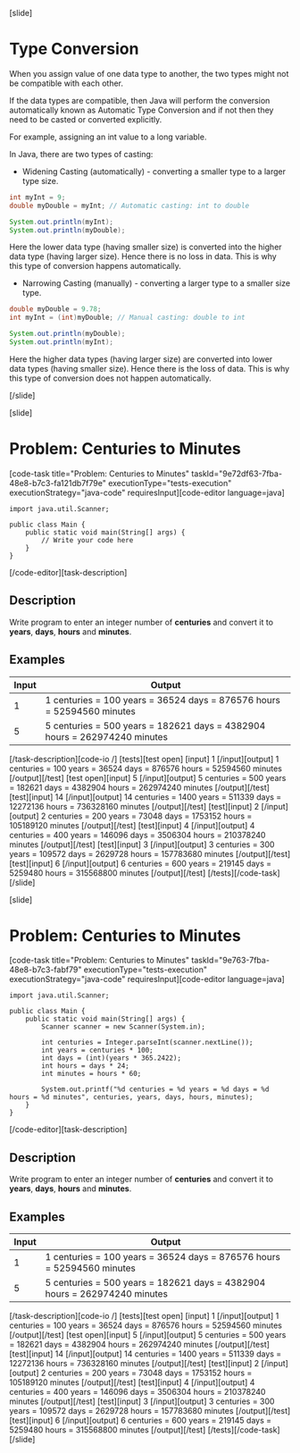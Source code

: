 [slide]
# Type Conversion

When you assign value of one data type to another, the two types might not be compatible with each other.

If the data types are compatible, then Java will perform the conversion automatically known as Automatic Type Conversion and if not then they need to be casted or converted explicitly.

For example, assigning an int value to a long variable.

In Java, there are two types of casting:

- Widening Casting \(automatically\) - converting a smaller type to a larger type size.

```java live
int myInt = 9;
double myDouble = myInt; // Automatic casting: int to double

System.out.println(myInt);
System.out.println(myDouble);
```

Here the lower data type \(having smaller size\) is converted into the higher data type \(having larger size\). Hence there is no loss in data. This is why this type of conversion happens automatically.

- Narrowing Casting \(manually\) - converting a larger type to a smaller size type.

```java live
double myDouble = 9.78;
int myInt = (int)myDouble; // Manual casting: double to int

System.out.println(myDouble);
System.out.println(myInt);
```

Here the higher data types \(having larger size\) are converted into lower data types \(having smaller size\). Hence there is the loss of data. This is why this type of conversion does not happen automatically.

[/slide]

[slide]

# Problem: Centuries to Minutes

[code-task title="Problem: Centuries to Minutes" taskId="9e72df63-7fba-48e8-b7c3-fa121db7f79e" executionType="tests-execution" executionStrategy="java-code" requiresInput][code-editor language=java]

```
import java.util.Scanner;

public class Main {
    public static void main(String[] args) {
        // Write your code here
    }
}
```

[/code-editor][task-description]

## Description

Write program to enter an integer number of **centuries** and convert it to **years**, **days**, **hours** and **minutes**.

## Examples

| **Input** | **Output**                                                                |
| --------- | ------------------------------------------------------------------------- |
| 1         | 1 centuries = 100 years = 36524 days = 876576 hours = 52594560 minutes    |
| 5         | 5 centuries = 500 years = 182621 days = 4382904 hours = 262974240 minutes |

[/task-description][code-io /]
[tests][test open]
[input]
1
[/input][output]
1 centuries = 100 years = 36524 days = 876576 hours = 52594560 minutes
[/output][/test]
[test open][input]
5
[/input][output]
5 centuries = 500 years = 182621 days = 4382904 hours = 262974240 minutes
[/output][/test]
[test][input]
14
[/input][output]
14 centuries = 1400 years = 511339 days = 12272136 hours = 736328160 minutes
[/output][/test]
[test][input]
2
[/input][output]
2 centuries = 200 years = 73048 days = 1753152 hours = 105189120 minutes
[/output][/test]
[test][input]
4
[/input][output]
4 centuries = 400 years = 146096 days = 3506304 hours = 210378240 minutes
[/output][/test]
[test][input]
3
[/input][output]
3 centuries = 300 years = 109572 days = 2629728 hours = 157783680 minutes
[/output][/test]
[test][input]
6
[/input][output]
6 centuries = 600 years = 219145 days = 5259480 hours = 315568800 minutes
[/output][/test]
[/tests][/code-task]
[/slide]

[slide]

# Problem: Centuries to Minutes

[code-task title="Problem: Centuries to Minutes" taskId="9e763-7fba-48e8-b7c3-fabf79" executionType="tests-execution" executionStrategy="java-code" requiresInput][code-editor language=java]

```
import java.util.Scanner;

public class Main {
    public static void main(String[] args) {
        Scanner scanner = new Scanner(System.in);

        int centuries = Integer.parseInt(scanner.nextLine());
        int years = centuries * 100;
        int days = (int)(years * 365.2422);
        int hours = days * 24;
        int minutes = hours * 60;

        System.out.printf("%d centuries = %d years = %d days = %d hours = %d minutes", centuries, years, days, hours, minutes);
    }
}
```

[/code-editor][task-description]

## Description

Write program to enter an integer number of **centuries** and convert it to **years**, **days**, **hours** and **minutes**.

## Examples

| **Input** | **Output**                                                                |
| --------- | ------------------------------------------------------------------------- |
| 1         | 1 centuries = 100 years = 36524 days = 876576 hours = 52594560 minutes    |
| 5         | 5 centuries = 500 years = 182621 days = 4382904 hours = 262974240 minutes |

[/task-description][code-io /]
[tests][test open]
[input]
1
[/input][output]
1 centuries = 100 years = 36524 days = 876576 hours = 52594560 minutes
[/output][/test]
[test open][input]
5
[/input][output]
5 centuries = 500 years = 182621 days = 4382904 hours = 262974240 minutes
[/output][/test]
[test][input]
14
[/input][output]
14 centuries = 1400 years = 511339 days = 12272136 hours = 736328160 minutes
[/output][/test]
[test][input]
2
[/input][output]
2 centuries = 200 years = 73048 days = 1753152 hours = 105189120 minutes
[/output][/test]
[test][input]
4
[/input][output]
4 centuries = 400 years = 146096 days = 3506304 hours = 210378240 minutes
[/output][/test]
[test][input]
3
[/input][output]
3 centuries = 300 years = 109572 days = 2629728 hours = 157783680 minutes
[/output][/test]
[test][input]
6
[/input][output]
6 centuries = 600 years = 219145 days = 5259480 hours = 315568800 minutes
[/output][/test]
[/tests][/code-task]
[/slide]
